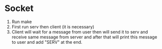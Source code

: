 # Socket
1) Run make
2) First run serv then client (it is necessary)
3) Client will wait for a message from user then will send it to serv and receive same message from server and after that will print this message to user and add "SERV" at the end. 
